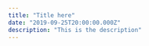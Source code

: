 ```yaml
---
title: "Title here"
date: "2019-09-25T20:00:00.000Z"
description: "This is the description"
---
```


